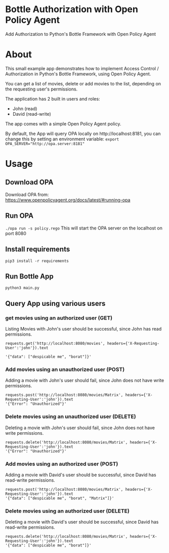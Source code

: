 # Bottle Authorization with Open Policy Agent
Add Authorization to Python's Bottle Framework with Open Policy Agent

# About
This small example app demonstrates how to implement Access Control / Authorization in Python's Bottle Framework, using Open Policy Agent.

You can get a list of movies, delete or add movies to the list, depending on the requesting user's permissions.

The application has 2 built in users and roles:
* John (read)
* David (read-write)

The app comes with a simple Open Policy Agent policy.

By default, the App will query OPA locally on http://localhost:8181, you can change this by setting an environment variable:
`export OPA_SERVER="http://opa.server:8181"`

# Usage
## Download OPA
Download OPA from: https://www.openpolicyagent.org/docs/latest/#running-opa

## Run OPA
`./opa run -s policy.rego`
This will start the OPA server on the localhost on port 8080

## Install requirements
`pip3 install -r requirements`

## Run Bottle App
`python3 main.py`

## Query App using various users
### get movies using an authorized user (GET)

Listing Movies with John's user should be successful, since John has read permissions.
```
requests.get('http://localhost:8080/movies', headers={'X-Requesting-User':'john'}).text

'{"data": ["despicable me", "borat"]}'
```
### Add movies using an unauthorized user (POST)
Adding a movie with John's user should fail, since John does not have write permissions.
```
requests.post('http://localhost:8080/movies/Matrix', headers={'X-Requesting-User':'john'}).text
'{"Error": "Unauthorized"}'
```
### Delete movies using an unauthorized user (DELETE)
Deleting a movie with John's user should fail, since John does not have write permissions.
```
requests.delete('http://localhost:8080/movies/Matrix', headers={'X-Requesting-User':'john'}).text
'{"Error": "Unauthorized"}'
```

### Add movies using an authorized user (POST)
Adding a movie with David's user should be successful, since David has read-write permissions.
```
requests.post('http://localhost:8080/movies/Matrix', headers={'X-Requesting-User':'john'}).text
'{"data": ["despicable me", "borat", "Matrix"]}'
```

### Delete movies using an authorized user (DELETE)
Deleting a movie with David's user should be successful, since David has read-write permissions.
```
requests.delete('http://localhost:8080/movies/Matrix', headers={'X-Requesting-User':'john'}).text
'{"data": ["despicable me", "borat"]}'
```


